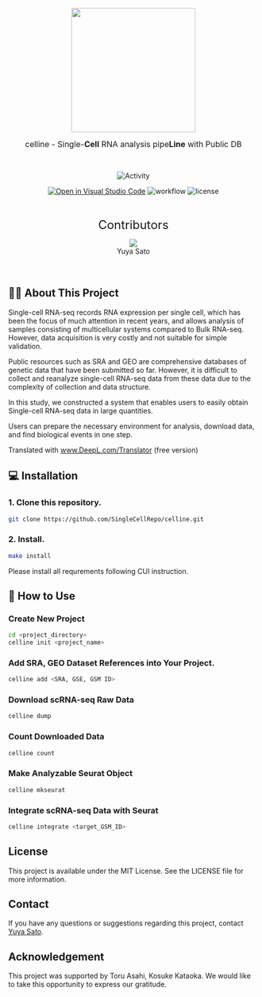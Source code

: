<br/><br/>

<div align="center">
  <img src="https://user-images.githubusercontent.com/104006202/219851803-967b3ef8-c6f9-447b-8ba4-4771e1989513.jpg" width="250px" >

<br/>

<span> <font size=3em>celline - Single-<strong>Cell</strong> RNA analysis pipe<strong>Line</strong> with Public DB </font></span>

<br/>

![Activity](https://img.shields.io/badge/dynamic/json?label=Latest%20event&query=%24%5B0%5D.created_at&url=https%3A%2F%2Fapi.github.com%2Fusers%2Fkcabo%2Fevents)

[![Open in Visual Studio Code](https://img.shields.io/static/v1?logo=visualstudiocode&label=&message=Open%20in%20Visual%20Studio%20Code&labelColor=2c2c32&color=007acc&logoColor=007acc)](https://open.vscode.dev/c/celline)
![workflow](https://img.shields.io/github/actions/workflow/status/SingleCellRepo/celline/unit-tests.yml)
![license](https://img.shields.io/github/license/SingleCellRepo/celline)

<br/>

<span><font size=5em>Contributors</font></span>

<a href="https://github.com/SingleCellRepo/celline/graphs/contributors">
  <img src="https://contrib.rocks/image?repo=SingleCellRepo/celline" />
</a>
<br/>Yuya Sato

</div>
<br/><br/>

## 🧑‍💻 About This Project

Single-cell RNA-seq records RNA expression per single cell, which has been the focus of much attention in recent years, and allows analysis of samples consisting of multicellular systems compared to Bulk RNA-seq. However, data acquisition is very costly and not suitable for simple validation.

Public resources such as SRA and GEO are comprehensive databases of genetic data that have been submitted so far. However, it is difficult to collect and reanalyze single-cell RNA-seq data from these data due to the complexity of collection and data structure.

In this study, we constructed a system that enables users to easily obtain Single-cell RNA-seq data in large quantities.

Users can prepare the necessary environment for analysis, download data, and find biological events in one step.

Translated with www.DeepL.com/Translator (free version)

## 💻 Installation

### 1. Clone this repository.

```bash
git clone https://github.com/SingleCellRepo/celline.git
```

### 2. Install.

```bash
make install
```

Please install all requrements following CUI instruction.

## 👟 How to Use

### Create New Project

```bash
cd <project_directory>
celline init <project_name>
```

### Add SRA, GEO Dataset References into Your Project.

```bash
celline add <SRA, GSE, GSM ID>
```

### Download scRNA-seq Raw Data

```bash
celline dump
```

### Count Downloaded Data

```bash
celline count
```

### Make Analyzable Seurat Object

```bash
celline mkseurat
```

### Integrate scRNA-seq Data with Seurat

```bash
celline integrate <target_GSM_ID>
```

## License

This project is available under the MIT License. See the LICENSE file for more information.

## Contact

If you have any questions or suggestions regarding this project, contact [Yuya Sato](yu.pisces.556223@akane.waseda.jp).

## Acknowledgement

This project was supported by Toru Asahi, Kosuke Kataoka. We would like to take this opportunity to express our gratitude.

